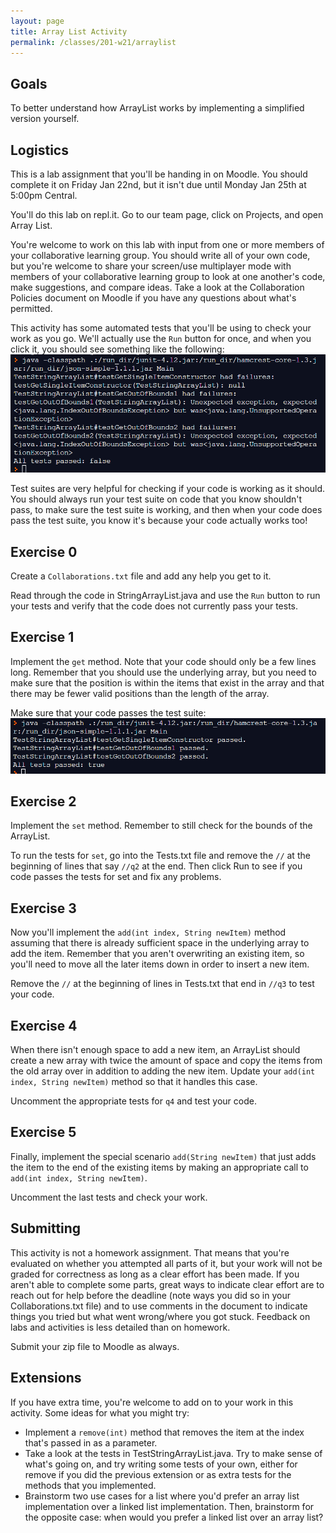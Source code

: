 ```yaml
---
layout: page
title: Array List Activity
permalink: /classes/201-w21/arraylist
---
```


## Goals
To better understand how ArrayList works by implementing a simplified version yourself.

## Logistics
This is a lab assignment that you'll be handing in on Moodle. You should complete it on Friday Jan 22nd, but it isn't due until Monday Jan 25th at 5:00pm Central.

You'll do this lab on repl.it. Go to our team page, click on Projects, and open Array List. 

You're welcome to work on this lab with input from one or more members of your collaborative learning group. You should write all of your own code, but you're welcome to share your screen/use multiplayer mode with members of your collaborative learning group to look at one another's code, make suggestions, and compare ideas. Take a look at the Collaboration Policies document on Moodle if you have any questions about what's permitted.

This activity has some automated tests that you'll be using to check your work as you go. We'll actually use the `Run` button for once, and when you click it, you should see something like the following:
![Screenshot of command terminal with test output for failing tests](/classes/201-f20/test-suite-example.png)

Test suites are very helpful for checking if your code is working as it should.
You should always run your test suite on code that you know shouldn't pass, to make sure the test suite is working, and then when your code does pass the test suite, you know it's because your code actually works too!

## Exercise 0
Create a `Collaborations.txt` file and add any help you get to it.

Read through the code in StringArrayList.java and use the `Run` button to run your tests and verify that the code does not currently pass your tests.

## Exercise 1
Implement the `get` method. 
Note that your code should only be a few lines long.
Remember that you should use the underlying array, but you need to make sure that the position is within the items that exist in the array and that there may be fewer valid positions than the length of the array.

Make sure that your code passes the test suite:
![Screen shot of command terminal with test output for passing tests](/classes/201-f20/test-suite-passing.png)

## Exercise 2
Implement the `set` method.
Remember to still check for the bounds of the ArrayList.

To run the tests for `set`, go into the Tests.txt file and remove the `//` at the beginning of lines that say `//q2` at the end. Then click Run to see if you code passes the tests for set and fix any problems.

## Exercise 3
Now you'll implement the `add(int index, String newItem)` method assuming that there is already sufficient space in the underlying array to add the item. Remember that you aren't overwriting an existing item, so you'll need to move all the later items down in order to insert a new item.

Remove the `//` at the beginning of lines in Tests.txt that end in `//q3` to test your code.

## Exercise 4
When there isn't enough space to add a new item, an ArrayList should create a new array with twice the amount of space and copy the items from the old array over in addition to adding the new item. Update your `add(int index, String newItem)` method so that it handles this case.

Uncomment the appropriate tests for `q4` and test your code.

## Exercise 5
Finally, implement the special scenario `add(String newItem)` that just adds the item to the end of the existing items by making an appropriate call to `add(int index, String newItem)`. 

Uncomment the last tests and check your work.

## Submitting
This activity is not a homework assignment. That means that you're evaluated on whether you attempted all parts of it, but your work will not be graded for correctness as long as a clear effort has been made. If you aren't able to complete some parts, great ways to indicate clear effort are to reach out for help before the deadline (note ways you did so in your Collaborations.txt file) and to use comments in the document to indicate things you tried but what went wrong/where you got stuck. Feedback on labs and activities is less detailed than on homework.

Submit your zip file to Moodle as always.

## Extensions
If you have extra time, you're welcome to add on to your work in this activity. Some ideas for what you might try:

* Implement a `remove(int)` method that removes the item at the index that's passed in as a parameter.
* Take a look at the tests in TestStringArrayList.java. Try to make sense of what's going on, and try writing some tests of your own, either for remove if you did the previous extension or as extra tests for the methods that you implemented.
* Brainstorm two use cases for a list where you'd prefer an array list implementation over a linked list implementation. Then, brainstorm for the opposite case: when would you prefer a linked list over an array list?